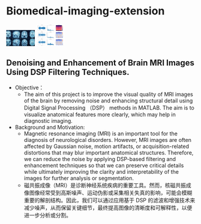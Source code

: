 # Biomedical-imaging-extension
<img src="MRI.png" style="width:15%; height:auto;">    
<img src="Signal Processing.png" style="width:15%; height:auto;">

## Denoising and Enhancement of Brain MRI Images Using DSP Filtering Techniques. 
  * Objective：
    * The aim of this project is to improve the visual quality of MRI images of the brain by removing noise and enhancing structural detail using Digital Signal Processing （DSP） methods in MATLAB. The aim is to visualize anatomical features more clearly, which may help in diagnostic imaging.
  * Background and Motivation: 
    * Magnetic resonance imaging (MRI) is an important tool for the diagnosis of neurological disorders. However, MRI images are often affected by Gaussian noise, motion artifacts, or acquisition-related distortions that may blur important anatomical structures. Therefore, we can reduce the noise by applying DSP-based filtering and enhancement techniques so that we can preserve critical details while ultimately improving the clarity and interpretability of the images for further analysis or segmentation.
    *  磁共振成像（MRI）是诊断神经系统疾病的重要工具。然而，核磁共振成像图像经常受到高斯噪声、运动伪影或采集相关失真的影响，可能会模糊重要的解剖结构。因此，我们可以通过应用基于 DSP 的滤波和增强技术来减少噪声，从而保留关键细节，最终提高图像的清晰度和可解释性，以便进一步分析或分割。
